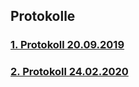 ## Protokolle

### [1. Protokoll 20.09.2019](https://github.com/HTLMechatronics/m17-3ahme-la1-sx/blob/fucnim17/protokolle/protokoll_2019-10-21_fucnim17.md)
### [2. Protokoll 24.02.2020](https://github.com/HTLMechatronics/m17-3ahme-la1-sx/blob/fucnim17/protokolle/protokoll_2020-02-24_fucnim17.md)
